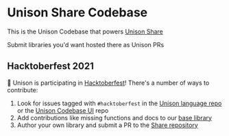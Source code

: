 # Unison Share Codebase

This is the Unison Codebase that powers [Unison Share](https://share.unison-lang.org)

Submit libraries you'd want hosted there as Unison PRs

## Hacktoberfest 2021

🎃 Unison is participating in [Hacktoberfest](https://hacktoberfest.digitalocean.com/)! There's a number of ways to contribute:
1. Look for issues tagged with `#hacktoberfest` in the [Unison language repo](https://github.com/unisonweb/unison/issues?q=is%3Aissue+is%3Aopen+label%3AHacktoberfest) or the [Unison Codebase UI](https://github.com/unisonweb/codebase-ui/issues?q=is%3Aissue+is%3Aopen+label%3AHacktoberfest) repo
2. Add contributions like missing functions and docs to our [base library](https://github.com/unisonweb/base/issues?q=is%3Aissue+is%3Aopen+label%3AHacktoberfest)
3. Author your own library and submit a PR to the [Share repository](https://github.com/unisonweb/share/)
